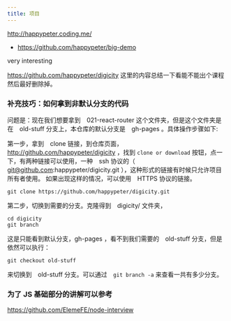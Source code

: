 ```yaml
---
title: 项目
---
```


http://happypeter.coding.me/
 - https://github.com/happypeter/big-demo

very interesting


https://github.com/happypeter/digicity 这里的内容总结一下看能不能出个课程
然后最好删除掉。



### 补充技巧：如何拿到非默认分支的代码

问题是：现在我们想要拿到　021-react-router 这个文件夹，但是这个文件夹是在　old-stuff 分支上，本仓库的默认分支是　gh-pages 。具体操作步骤如下:

第一步，拿到　clone 链接，到仓库页面，http://github.com/happypeter/digicity ，找到
`clone or download` 按钮，点一下，有两种链接可以使用，一种　ssh 协议的（ git@github.com:happypeter/digicity.git ），这种形式的链接有时候只允许项目所有者使用。
如果出现这样的情况，可以使用　HTTPS 协议的链接。

```
git clone https://github.com/happypeter/digicity.git
```

第二步，切换到需要的分支。克隆得到　digicity/ 文件夹，

```
cd digicity
git branch
```

这是只能看到默认分支，gh-pages ，看不到我们需要的　old-stuff 分支，但是依然可以执行：

```
git checkout old-stuff
```

来切换到　old-stuff 分支。可以通过　`git branch -a` 来查看一共有多少分支。


### 为了 JS 基础部分的讲解可以参考


https://github.com/ElemeFE/node-interview 
